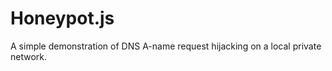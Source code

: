 Honeypot.js
===========

A simple demonstration of DNS A-name request hijacking on a local private network.
